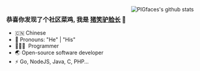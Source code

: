 <img align="right" src="https://github-readme-stats.vercel.app/api?username=PIGfaces&show_icons=true&theme=vue" alt="PIGfaces's github stats" />

### 恭喜你发现了个社区菜鸡, 我是 [猪笑驴脸长](https://zh.m.wikipedia.org/zh-sg/%E7%8C%AA) 🎉

- 🇨🇳 Chinese
- 👔 Pronouns: "He" | "His"
- 🧑🏻‍💻 &nbsp;Programmer
- 🌏 Open-source software developer
- ⚡ Go, NodeJS, Java, C, PHP...